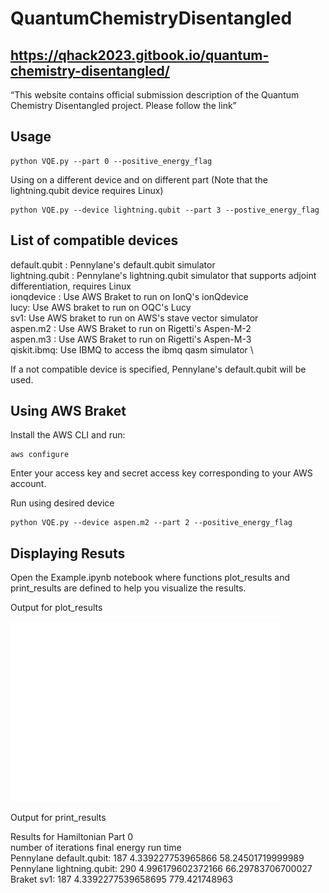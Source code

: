 # QuantumChemistryDisentangled

## https://qhack2023.gitbook.io/quantum-chemistry-disentangled/
“This website contains official submission description of the Quantum Chemistry Disentangled project. Please follow the link”


## Usage
```
python VQE.py --part 0 --positive_energy_flag
```


Using on a different device and on different part (Note that the lightning.qubit device requires Linux) 
```
python VQE.py --device lightning.qubit --part 3 --postive_energy_flag
```
## List of compatible devices

default.qubit : Pennylane's default.qubit simulator \
lightning.qubit : Pennylane's lightning.qubit simulator that supports adjoint differentiation, requires Linux \
ionqdevice : Use AWS Braket to run on IonQ's ionQdevice \
lucy: Use AWS braket to run on OQC's Lucy \
sv1: Use AWS braket to run on AWS's stave vector simulator \
aspen.m2 : Use AWS Braket to run on Rigetti's Aspen-M-2 \
aspen.m3 : Use AWS Braket to run on Rigetti's Aspen-M-3 \
qiskit.ibmq: Use IBMQ to access the ibmq qasm simulator \

If a not compatible device is specified, Pennylane's default.qubit will be used. 

## Using AWS Braket

Install the AWS CLI and run:

```
aws configure
```
Enter your access key and secret access key corresponding to your AWS account. 

Run using desired device
```
python VQE.py --device aspen.m2 --part 2 --positive_energy_flag 
```

## Displaying Resuts

Open the Example.ipynb notebook where functions plot_results and print_results are defined to help you visualize the results.

Output for plot_results

![Result Image](/result_plot_0.png)


Output for print_results

Results for Hamiltonian Part 0 \
number of iterations final energy run time \
Pennylane default.qubit: 187 4.339227753965866 58.24501719999989 \
Pennylane lightning.qubit: 290 4.996179602372166 66.29783706700027 \
Braket sv1: 187 4.3392277539658695 779.421748963
